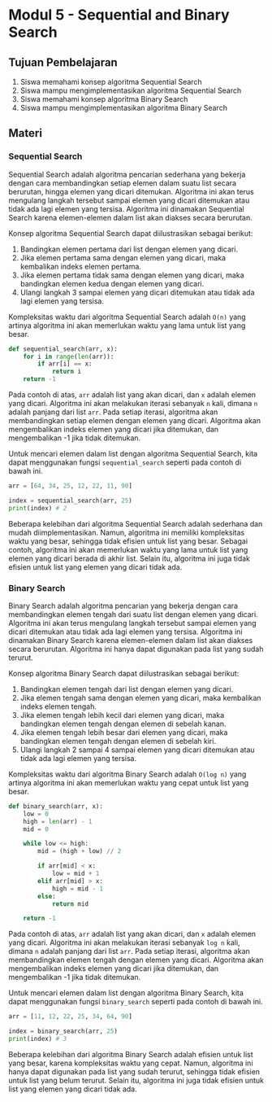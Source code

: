 # Modul 5 - Sequential and Binary Search

## Tujuan Pembelajaran

1. Siswa memahami konsep algoritma Sequential Search
2. Siswa mampu mengimplementasikan algoritma Sequential Search
3. Siswa memahami konsep algoritma Binary Search
4. Siswa mampu mengimplementasikan algoritma Binary Search

## Materi

### Sequential Search

Sequential Search adalah algoritma pencarian sederhana yang bekerja dengan cara membandingkan setiap elemen dalam suatu list secara berurutan, hingga elemen yang dicari ditemukan. Algoritma ini akan terus mengulang langkah tersebut sampai elemen yang dicari ditemukan atau tidak ada lagi elemen yang tersisa. Algoritma ini dinamakan Sequential Search karena elemen-elemen dalam list akan diakses secara berurutan.

Konsep algoritma Sequential Search dapat diilustrasikan sebagai berikut:

1. Bandingkan elemen pertama dari list dengan elemen yang dicari.
2. Jika elemen pertama sama dengan elemen yang dicari, maka kembalikan indeks elemen pertama.
3. Jika elemen pertama tidak sama dengan elemen yang dicari, maka bandingkan elemen kedua dengan elemen yang dicari.
4. Ulangi langkah 3 sampai elemen yang dicari ditemukan atau tidak ada lagi elemen yang tersisa.

Kompleksitas waktu dari algoritma Sequential Search adalah `O(n)` yang artinya algoritma ini akan memerlukan waktu yang lama untuk list yang besar.

```python
def sequential_search(arr, x):
    for i in range(len(arr)):
        if arr[i] == x:
            return i
    return -1
```

Pada contoh di atas, `arr` adalah list yang akan dicari, dan `x` adalah elemen yang dicari. Algoritma ini akan melakukan iterasi sebanyak `n` kali, dimana `n` adalah panjang dari list `arr`. Pada setiap iterasi, algoritma akan membandingkan setiap elemen dengan elemen yang dicari. Algoritma akan mengembalikan indeks elemen yang dicari jika ditemukan, dan mengembalikan -1 jika tidak ditemukan.

Untuk mencari elemen dalam list dengan algoritma Sequential Search, kita dapat menggunakan fungsi `sequential_search` seperti pada contoh di bawah ini.

```python
arr = [64, 34, 25, 12, 22, 11, 90]

index = sequential_search(arr, 25)
print(index) # 2
```

Beberapa kelebihan dari algoritma Sequential Search adalah sederhana dan mudah diimplementasikan. Namun, algoritma ini memiliki kompleksitas waktu yang besar, sehingga tidak efisien untuk list yang besar. Sebagai contoh, algoritma ini akan memerlukan waktu yang lama untuk list yang elemen yang dicari berada di akhir list. Selain itu, algoritma ini juga tidak efisien untuk list yang elemen yang dicari tidak ada.

### Binary Search

Binary Search adalah algoritma pencarian yang bekerja dengan cara membandingkan elemen tengah dari suatu list dengan elemen yang dicari. Algoritma ini akan terus mengulang langkah tersebut sampai elemen yang dicari ditemukan atau tidak ada lagi elemen yang tersisa. Algoritma ini dinamakan Binary Search karena elemen-elemen dalam list akan diakses secara berurutan. Algoritma ini hanya dapat digunakan pada list yang sudah terurut.

Konsep algoritma Binary Search dapat diilustrasikan sebagai berikut:

1. Bandingkan elemen tengah dari list dengan elemen yang dicari.
2. Jika elemen tengah sama dengan elemen yang dicari, maka kembalikan indeks elemen tengah.
3. Jika elemen tengah lebih kecil dari elemen yang dicari, maka bandingkan elemen tengah dengan elemen di sebelah kanan.
4. Jika elemen tengah lebih besar dari elemen yang dicari, maka bandingkan elemen tengah dengan elemen di sebelah kiri.
5. Ulangi langkah 2 sampai 4 sampai elemen yang dicari ditemukan atau tidak ada lagi elemen yang tersisa.

Kompleksitas waktu dari algoritma Binary Search adalah `O(log n)` yang artinya algoritma ini akan memerlukan waktu yang cepat untuk list yang besar.

```python
def binary_search(arr, x):
    low = 0
    high = len(arr) - 1
    mid = 0

    while low <= high:
        mid = (high + low) // 2

        if arr[mid] < x:
            low = mid + 1
        elif arr[mid] > x:
            high = mid - 1
        else:
            return mid

    return -1
```

Pada contoh di atas, `arr` adalah list yang akan dicari, dan `x` adalah elemen yang dicari. Algoritma ini akan melakukan iterasi sebanyak `log n` kali, dimana `n` adalah panjang dari list `arr`. Pada setiap iterasi, algoritma akan membandingkan elemen tengah dengan elemen yang dicari. Algoritma akan mengembalikan indeks elemen yang dicari jika ditemukan, dan mengembalikan -1 jika tidak ditemukan.

Untuk mencari elemen dalam list dengan algoritma Binary Search, kita dapat menggunakan fungsi `binary_search` seperti pada contoh di bawah ini.

```python
arr = [11, 12, 22, 25, 34, 64, 90]

index = binary_search(arr, 25)
print(index) # 3
```

Beberapa kelebihan dari algoritma Binary Search adalah efisien untuk list yang besar, karena kompleksitas waktu yang cepat. Namun, algoritma ini hanya dapat digunakan pada list yang sudah terurut, sehingga tidak efisien untuk list yang belum terurut. Selain itu, algoritma ini juga tidak efisien untuk list yang elemen yang dicari tidak ada. 

